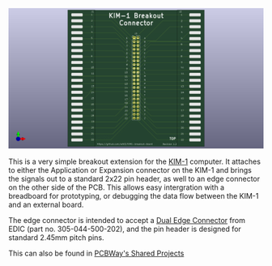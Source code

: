 ![PCB](images/kim1breakout.png)

This is a very simple breakout extension for the [KIM-1](https://en.wikipedia.org/wiki/KIM-1) computer.  It attaches to either the Application or Expansion connector on the KIM-1 and brings the signals out to a standard 2x22 pin header, as well to an edge connector on the other side of the PCB.  This allows easy intergration with a breadboard for prototyping, or debugging the data flow between the KIM-1 and an external board. 

The edge connector is intended to accept a [Dual Edge Connector](https://google.com/search?q=305-044-500-202) from EDIC (part no. 305-044-500-202), and the pin header is designed for standard 2.45mm pitch pins. 

This can also be found in [PCBWay's Shared Projects](https://www.pcbway.com/project/shareproject/KIM_1_Breakout_Board_99b618b7.html)
